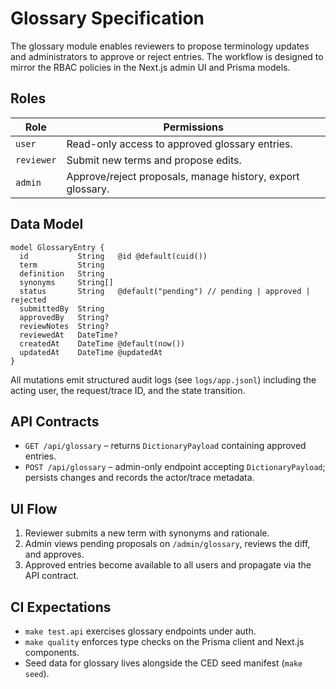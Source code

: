 # Glossary Specification

The glossary module enables reviewers to propose terminology updates and administrators
to approve or reject entries. The workflow is designed to mirror the RBAC policies in the
Next.js admin UI and Prisma models.

## Roles

| Role       | Permissions                                                |
| ---------- | ---------------------------------------------------------- |
| `user`     | Read-only access to approved glossary entries.             |
| `reviewer` | Submit new terms and propose edits.                        |
| `admin`    | Approve/reject proposals, manage history, export glossary. |

## Data Model

```prisma
model GlossaryEntry {
  id           String   @id @default(cuid())
  term         String
  definition   String
  synonyms     String[]
  status       String   @default("pending") // pending | approved | rejected
  submittedBy  String
  approvedBy   String?
  reviewNotes  String?
  reviewedAt   DateTime?
  createdAt    DateTime @default(now())
  updatedAt    DateTime @updatedAt
}
```

All mutations emit structured audit logs (see `logs/app.jsonl`) including the acting user,
the request/trace ID, and the state transition.

## API Contracts

- `GET /api/glossary` – returns `DictionaryPayload` containing approved entries.
- `POST /api/glossary` – admin-only endpoint accepting `DictionaryPayload`; persists
  changes and records the actor/trace metadata.

## UI Flow

1. Reviewer submits a new term with synonyms and rationale.
2. Admin views pending proposals on `/admin/glossary`, reviews the diff, and approves.
3. Approved entries become available to all users and propagate via the API contract.

## CI Expectations

- `make test.api` exercises glossary endpoints under auth.
- `make quality` enforces type checks on the Prisma client and Next.js components.
- Seed data for glossary lives alongside the CED seed manifest (`make seed`).
